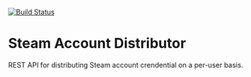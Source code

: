 [![Build Status](https://travis-ci.com/hmlendea/steam-account-distributor.svg?branch=master)](https://travis-ci.com/hmlendea/steam-account-distributor)

# Steam Account Distributor

REST API for distributing Steam account crendential on a per-user basis.
